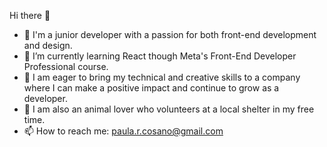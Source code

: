Hi there 👋

- 🔭 I'm a junior developer with a passion for both front-end development and design. 
- 🌱 I’m currently learning React though Meta's Front-End Developer Professional course.
- 👯 I am eager to bring my technical and creative skills to a company where I can make a positive impact and continue to grow as a developer.
- 🐶 I am also an animal lover who volunteers at a local shelter in my free time.
- 📫 How to reach me: paula.r.cosano@gmail.com


